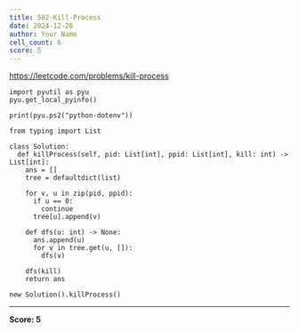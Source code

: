 ```yaml
---
title: 582-Kill-Process
date: 2024-12-26
author: Your Name
cell_count: 6
score: 5
---
```


https://leetcode.com/problems/kill-process


```
import pyutil as pyu
pyu.get_local_pyinfo()
```


```
print(pyu.ps2("python-dotenv"))
```


```
from typing import List
```


```
class Solution:
  def killProcess(self, pid: List[int], ppid: List[int], kill: int) -> List[int]:
    ans = []
    tree = defaultdict(list)

    for v, u in zip(pid, ppid):
      if u == 0:
        continue
      tree[u].append(v)

    def dfs(u: int) -> None:
      ans.append(u)
      for v in tree.get(u, []):
        dfs(v)

    dfs(kill)
    return ans
```


```
new Solution().killProcess()
```


---
**Score: 5**